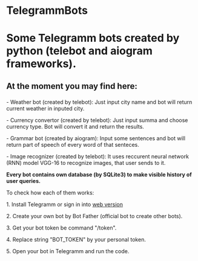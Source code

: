 # TelegrammBots
<h1>Some Telegramm bots created by python (telebot and aiogram frameworks).</h1>
<h2><p>At the moment you may find here:</p></h2>

<p>- Weather bot (created by telebot): Just input city name and bot will return current weather in inputed city. </p>
<p>- Currency convertor (created by telebot): Just input summa and choose currency type. Bot will convert it and return the results. </p>
<p>- Grammar bot (created by aiogram): Input some sentences and bot will return part of speech of every word of that senteces. </p>
<p>- Image recognizer (created by telebot): It uses reccurent neural network (RNN) model VGG-16 to recognize images, that user sends to it. </p>


<strong>Every bot contains own database (by SQLite3) to make visible history of user queries. </strong>
<p>To check how each of them works: </p>
<p>1. Install Telegramm or sign in into <a href="https://web.telegram.org/">web version</a> </p>
<p>2. Create your own bot by Bot Father (official bot to create other bots). </p>
<p>3. Get your bot token be command "/token". </p>
<p>4. Replace string "BOT_TOKEN" by your personal token. </p>
<p>5. Open your bot in Telegramm and run the code.</p>
